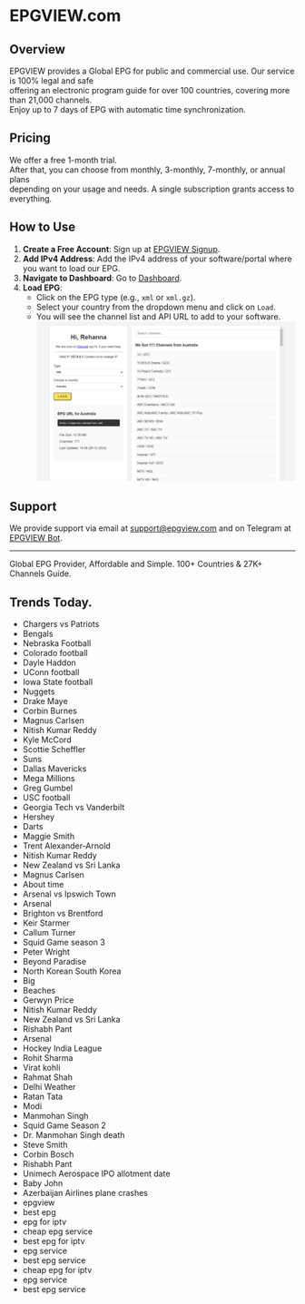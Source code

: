 # EPGVIEW.com



## Overview
EPGVIEW provides a Global EPG for public and commercial use. Our service is 100% legal and safe\
offering an electronic program guide for over 100 countries, covering more than 21,000 channels.\
Enjoy up to 7 days of EPG with automatic time synchronization.

## Pricing
We offer a free 1-month trial. \
After that, you can choose from monthly, 3-monthly, 7-monthly, or annual plans \
depending on your usage and needs. A single subscription grants access to everything.

## How to Use
1. **Create a Free Account**: Sign up at [EPGVIEW Signup](https://epgview.com/signup.php).
2. **Add IPv4 Address**: Add the IPv4 address of your software/portal where you want to load our EPG.
3. **Navigate to Dashboard**: Go to [Dashboard](https://epgview.com/dashboard.php).
4. **Load EPG**:
   - Click on the EPG type (e.g., `xml` or `xml.gz`).
   - Select your country from the dropdown menu and click on `Load`.
   - You will see the channel list and API URL to add to your software.
![EPGVIEW](img/dashboard.png)
## Support
We provide support via email at [support@epgview.com](mailto:support@epgview.com) and on Telegram at [EPGVIEW Bot](https://t.me/epgview_bot).

---

Global EPG Provider, Affordable and Simple. 100+ Countries & 27K+ Channels Guide.

## Trends Today.

- Chargers vs Patriots
- Bengals
- Nebraska Football
- Colorado football
- Dayle Haddon
- UConn football
- Iowa State football
- Nuggets
- Drake Maye
- Corbin Burnes
- Magnus Carlsen
- Nitish Kumar Reddy
- Kyle McCord
- Scottie Scheffler
- Suns
- Dallas Mavericks
- Mega Millions
- Greg Gumbel
- USC football
- Georgia Tech vs Vanderbilt
- Hershey
- Darts
- Maggie Smith
- Trent Alexander-Arnold
- Nitish Kumar Reddy
- New Zealand vs Sri Lanka
- Magnus Carlsen
- About time
- Arsenal vs Ipswich Town
- Arsenal
- Brighton vs Brentford
- Keir Starmer
- Callum Turner
- Squid Game season 3
- Peter Wright
- Beyond Paradise
- North Korean South Korea
- Big
- Beaches
- Gerwyn Price
- Nitish Kumar Reddy
- New Zealand vs Sri Lanka
- Rishabh Pant
- Arsenal
- Hockey India League
- Rohit Sharma
- Virat kohli
- Rahmat Shah
- Delhi Weather
- Ratan Tata
- Modi
- Manmohan Singh
- Squid Game Season 2
- Dr. Manmohan Singh death
- Steve Smith
- Corbin Bosch
- Rishabh Pant
- Unimech Aerospace IPO allotment date
- Baby John
- Azerbaijan Airlines plane crashes
- epgview
- best epg
- epg for iptv
- cheap epg service
- best epg for iptv
- epg service
- best epg service
- cheap epg for iptv
- epg service
- best epg service
